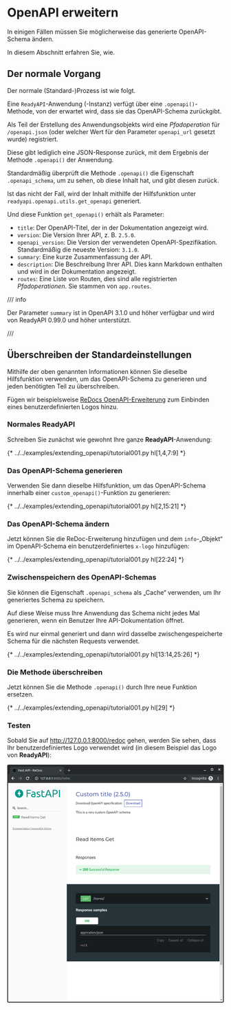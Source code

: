 # OpenAPI erweitern

In einigen Fällen müssen Sie möglicherweise das generierte OpenAPI-Schema ändern.

In diesem Abschnitt erfahren Sie, wie.

## Der normale Vorgang

Der normale (Standard-)Prozess ist wie folgt.

Eine `ReadyAPI`-Anwendung (-Instanz) verfügt über eine `.openapi()`-Methode, von der erwartet wird, dass sie das OpenAPI-Schema zurückgibt.

Als Teil der Erstellung des Anwendungsobjekts wird eine *Pfadoperation* für `/openapi.json` (oder welcher Wert für den Parameter `openapi_url` gesetzt wurde) registriert.

Diese gibt lediglich eine JSON-Response zurück, mit dem Ergebnis der Methode `.openapi()` der Anwendung.

Standardmäßig überprüft die Methode `.openapi()` die Eigenschaft `.openapi_schema`, um zu sehen, ob diese Inhalt hat, und gibt diesen zurück.

Ist das nicht der Fall, wird der Inhalt mithilfe der Hilfsfunktion unter `readyapi.openapi.utils.get_openapi` generiert.

Und diese Funktion `get_openapi()` erhält als Parameter:

* `title`: Der OpenAPI-Titel, der in der Dokumentation angezeigt wird.
* `version`: Die Version Ihrer API, z. B. `2.5.0`.
* `openapi_version`: Die Version der verwendeten OpenAPI-Spezifikation. Standardmäßig die neueste Version: `3.1.0`.
* `summary`: Eine kurze Zusammenfassung der API.
* `description`: Die Beschreibung Ihrer API. Dies kann Markdown enthalten und wird in der Dokumentation angezeigt.
* `routes`: Eine Liste von Routen, dies sind alle registrierten *Pfadoperationen*. Sie stammen von `app.routes`.

/// info

Der Parameter `summary` ist in OpenAPI 3.1.0 und höher verfügbar und wird von ReadyAPI 0.99.0 und höher unterstützt.

///

## Überschreiben der Standardeinstellungen

Mithilfe der oben genannten Informationen können Sie dieselbe Hilfsfunktion verwenden, um das OpenAPI-Schema zu generieren und jeden benötigten Teil zu überschreiben.

Fügen wir beispielsweise <a href="https://github.com/Rebilly/ReDoc/blob/master/docs/redoc-vendor-extensions.md#x-logo" class="external-link" target="_blank">ReDocs OpenAPI-Erweiterung</a> zum Einbinden eines benutzerdefinierten Logos hinzu.

### Normales **ReadyAPI**

Schreiben Sie zunächst wie gewohnt Ihre ganze **ReadyAPI**-Anwendung:

{* ../../examples/extending_openapi/tutorial001.py hl[1,4,7:9] *}

### Das OpenAPI-Schema generieren

Verwenden Sie dann dieselbe Hilfsfunktion, um das OpenAPI-Schema innerhalb einer `custom_openapi()`-Funktion zu generieren:

{* ../../examples/extending_openapi/tutorial001.py hl[2,15:21] *}

### Das OpenAPI-Schema ändern

Jetzt können Sie die ReDoc-Erweiterung hinzufügen und dem `info`-„Objekt“ im OpenAPI-Schema ein benutzerdefiniertes `x-logo` hinzufügen:

{* ../../examples/extending_openapi/tutorial001.py hl[22:24] *}

### Zwischenspeichern des OpenAPI-Schemas

Sie können die Eigenschaft `.openapi_schema` als „Cache“ verwenden, um Ihr generiertes Schema zu speichern.

Auf diese Weise muss Ihre Anwendung das Schema nicht jedes Mal generieren, wenn ein Benutzer Ihre API-Dokumentation öffnet.

Es wird nur einmal generiert und dann wird dasselbe zwischengespeicherte Schema für die nächsten Requests verwendet.

{* ../../examples/extending_openapi/tutorial001.py hl[13:14,25:26] *}

### Die Methode überschreiben

Jetzt können Sie die Methode `.openapi()` durch Ihre neue Funktion ersetzen.

{* ../../examples/extending_openapi/tutorial001.py hl[29] *}

### Testen

Sobald Sie auf <a href="http://127.0.0.1:8000/redoc" class="external-link" target="_blank">http://127.0.0.1:8000/redoc</a> gehen, werden Sie sehen, dass Ihr benutzerdefiniertes Logo verwendet wird (in diesem Beispiel das Logo von **ReadyAPI**):

<img src="/img/tutorial/extending-openapi/image01.png">
